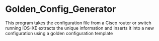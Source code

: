 # Golden_Config_Generator
This program takes the configuration file from a Cisco router or switch running IOS-XE extracts the unique information and inserts it into a new configuration using a golden configuration template
